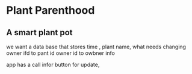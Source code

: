 # Plant Parenthood
## A smart plant pot


we want a data base that stores time , plant name, what needs changing
owner ifd to pant id
owner id to owbner info

app has a call infor button for update, 